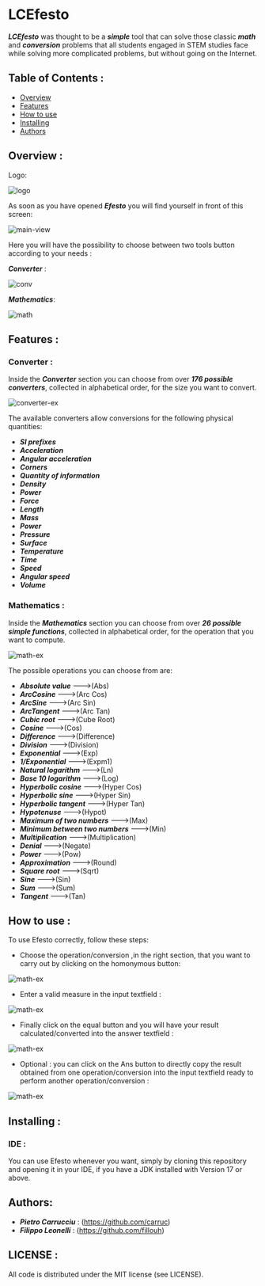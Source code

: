 # LCEfesto
***LCEfesto*** was thought to be a ***simple*** tool that can solve those classic ***math*** and
***conversion*** problems that all students engaged in STEM studies face while solving more complicated problems,
but without going on the Internet.

## Table of Contents :
* [Overview](#overview-)
* [Features](#features-)
* [How to use](#how-to-use-)
* [Installing](#installing-)
* [Authors](#authors-)

## Overview :
Logo:

![logo](/src/main/resources/com/lcefesto/images/efesto135px.png)

As soon as you have opened ***Efesto*** you will find yourself in front of this screen:


![main-view](/src/main/resources/com/lcefesto/images/Pagina%20principale.PNG)


Here you will have the possibility to choose between two tools button according to your needs :

***Converter*** :

![conv](/src/main/resources/com/lcefesto/images/conv.PNG)

***Mathematics***:

![math](/src/main/resources/com/lcefesto/images/math.PNG)

## Features :
### Converter :
Inside the ***Converter*** section you can choose from over ***176 possible converters***, 
collected in alphabetical order, for the size you want to convert.


![converter-ex](/src/main/resources/com/lcefesto/images/conveex.PNG)

The available converters allow conversions for the following physical quantities:
* ***SI prefixes***
* ***Acceleration*** 
* ***Angular acceleration***
* ***Corners***
* ***Quantity of information*** 
* ***Density*** 
* ***Power*** 
* ***Force*** 
* ***Length***
* ***Mass*** 
* ***Power*** 
* ***Pressure*** 
* ***Surface*** 
* ***Temperature*** 
* ***Time*** 
* ***Speed***
* ***Angular speed***
* ***Volume***

### Mathematics :
Inside the ***Mathematics*** section you can choose from over ***26 possible simple functions***,
collected in alphabetical order, for the operation that you want to compute.


![math-ex](/src/main/resources/com/lcefesto/images/mathex.PNG)

The possible operations you can choose from are:
* ***Absolute value*** --->(Abs)
* ***ArcCosine*** --->(Arc Cos)
* ***ArcSine*** --->(Arc Sin)
* ***ArcTangent*** --->(Arc Tan)
* ***Cubic root*** --->(Cube Root)
* ***Cosine*** --->(Cos)
* ***Difference*** --->(Difference)
* ***Division*** --->(Division)
* ***Exponential*** --->(Exp)
* ***1/Exponential*** --->(Expm1)
* ***Natural logarithm*** --->(Ln)
* ***Base 10 logarithm*** --->(Log)
* ***Hyperbolic cosine*** --->(Hyper Cos)
* ***Hyperbolic sine*** --->(Hyper Sin)
* ***Hyperbolic tangent*** --->(Hyper Tan)
* ***Hypotenuse*** --->(Hypot)
* ***Maximum of two numbers*** --->(Max)
* ***Minimum between two numbers*** --->(Min)
* ***Multiplication*** --->(Multiplication)
* ***Denial*** --->(Negate)
* ***Power*** --->(Pow)
* ***Approximation*** --->(Round)
* ***Square root*** --->(Sqrt)
* ***Sine*** --->(Sin)
* ***Sum*** --->(Sum)
* ***Tangent*** --->(Tan)


## How to use :
To use Efesto correctly, follow these steps:
* Choose the operation/conversion ,in the right section, that you want to carry out by clicking on the 
homonymous button:

![math-ex](/src/main/resources/com/lcefesto/images/methos.PNG)
* Enter a valid measure in the input textfield :

![math-ex](/src/main/resources/com/lcefesto/images/input.PNG)
* Finally click on the equal button and you will have your result calculated/converted into the answer textfield :

![math-ex](/src/main/resources/com/lcefesto/images/output.PNG)
* Optional : you can click on the Ans button to directly copy the result obtained from one operation/conversion 
into the input textfield ready to perform another operation/conversion :

![math-ex](/src/main/resources/com/lcefesto/images/ans.PNG)

## Installing :
### IDE :
You can use Efesto whenever you want, simply by cloning this repository and opening it in your IDE, 
if you have a JDK installed with Version 17 or above.

## Authors:
* ***Pietro Carrucciu*** : (https://github.com/carruc)
* ***Filippo Leonelli*** : (https://github.com/fillouh)

## LICENSE :
All code is distributed under the MIT license (see LICENSE).



